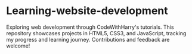 # Learning-website-development
Exploring web development through CodeWithHarry's tutorials. This repository showcases projects in HTML5, CSS3, and JavaScript, tracking my progress and learning journey. Contributions and feedback are welcome!
